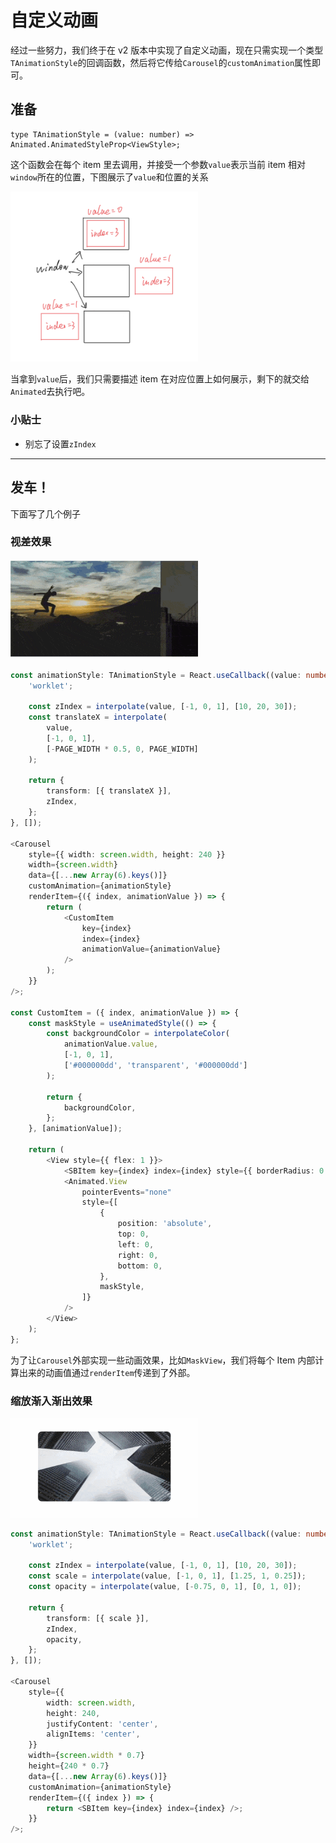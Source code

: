 # 自定义动画

经过一些努力，我们终于在 v2 版本中实现了自定义动画，现在只需实现一个类型`TAnimationStyle`的回调函数，然后将它传给`Carousel`的`customAnimation`属性即可。

## 准备

```
type TAnimationStyle = (value: number) => Animated.AnimatedStyleProp<ViewStyle>;
```

这个函数会在每个 item 里去调用，并接受一个参数`value`表示当前 item 相对`window`所在的位置，下图展示了`value`和位置的关系

<img src="././../assets/custom-animation-sketch.png" width="300"/>

当拿到`value`后，我们只需要描述 item 在对应位置上如何展示，剩下的就交给`Animated`去执行吧。

### 小贴士

-   别忘了设置`zIndex`

---

## 发车！

下面写了几个例子

### 视差效果

<a href="../example/src/advanced-parallax/index.tsx">
    <img src="././../assets/advanced-parallax.gif" width="300"/>  
</a>

```ts
const animationStyle: TAnimationStyle = React.useCallback((value: number) => {
    'worklet';

    const zIndex = interpolate(value, [-1, 0, 1], [10, 20, 30]);
    const translateX = interpolate(
        value,
        [-1, 0, 1],
        [-PAGE_WIDTH * 0.5, 0, PAGE_WIDTH]
    );

    return {
        transform: [{ translateX }],
        zIndex,
    };
}, []);

<Carousel
    style={{ width: screen.width, height: 240 }}
    width={screen.width}
    data={[...new Array(6).keys()]}
    customAnimation={animationStyle}
    renderItem={({ index, animationValue }) => {
        return (
            <CustomItem
                key={index}
                index={index}
                animationValue={animationValue}
            />
        );
    }}
/>;

const CustomItem = ({ index, animationValue }) => {
    const maskStyle = useAnimatedStyle(() => {
        const backgroundColor = interpolateColor(
            animationValue.value,
            [-1, 0, 1],
            ['#000000dd', 'transparent', '#000000dd']
        );

        return {
            backgroundColor,
        };
    }, [animationValue]);

    return (
        <View style={{ flex: 1 }}>
            <SBItem key={index} index={index} style={{ borderRadius: 0 }} />
            <Animated.View
                pointerEvents="none"
                style={[
                    {
                        position: 'absolute',
                        top: 0,
                        left: 0,
                        right: 0,
                        bottom: 0,
                    },
                    maskStyle,
                ]}
            />
        </View>
    );
};
```

为了让`Carousel`外部实现一些动画效果，比如`MaskView`，我们将每个 Item 内部计算出来的动画值通过`renderItem`传递到了外部。

### 缩放渐入渐出效果

<a href="../example/src/scale-fade-in-out/index.tsx">
    <img src="././../assets/scale-fade-in-out.gif" width="300"/>  
</a>

```ts
const animationStyle: TAnimationStyle = React.useCallback((value: number) => {
    'worklet';

    const zIndex = interpolate(value, [-1, 0, 1], [10, 20, 30]);
    const scale = interpolate(value, [-1, 0, 1], [1.25, 1, 0.25]);
    const opacity = interpolate(value, [-0.75, 0, 1], [0, 1, 0]);

    return {
        transform: [{ scale }],
        zIndex,
        opacity,
    };
}, []);

<Carousel
    style={{
        width: screen.width,
        height: 240,
        justifyContent: 'center',
        alignItems: 'center',
    }}
    width={screen.width * 0.7}
    height={240 * 0.7}
    data={[...new Array(6).keys()]}
    customAnimation={animationStyle}
    renderItem={({ index }) => {
        return <SBItem key={index} index={index} />;
    }}
/>;
```
